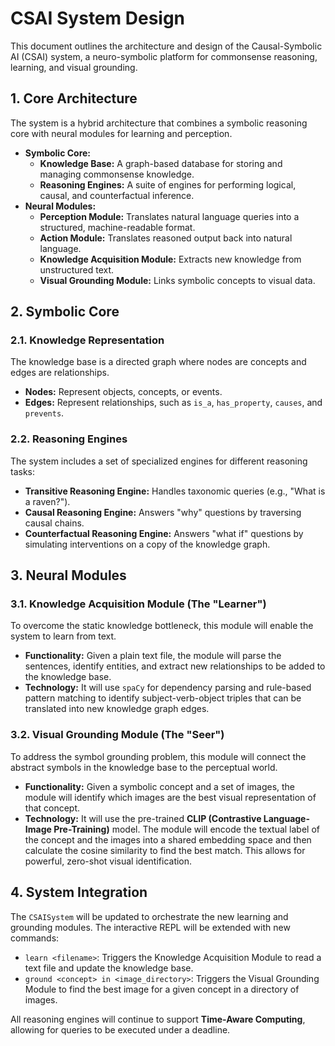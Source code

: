 # CSAI System Design

This document outlines the architecture and design of the Causal-Symbolic AI (CSAI) system, a neuro-symbolic platform for commonsense reasoning, learning, and visual grounding.

## 1. Core Architecture

The system is a hybrid architecture that combines a symbolic reasoning core with neural modules for learning and perception.

*   **Symbolic Core:**
    *   **Knowledge Base:** A graph-based database for storing and managing commonsense knowledge.
    *   **Reasoning Engines:** A suite of engines for performing logical, causal, and counterfactual inference.
*   **Neural Modules:**
    *   **Perception Module:** Translates natural language queries into a structured, machine-readable format.
    *   **Action Module:** Translates reasoned output back into natural language.
    *   **Knowledge Acquisition Module:** Extracts new knowledge from unstructured text.
    *   **Visual Grounding Module:** Links symbolic concepts to visual data.

## 2. Symbolic Core

### 2.1. Knowledge Representation

The knowledge base is a directed graph where nodes are concepts and edges are relationships.

*   **Nodes:** Represent objects, concepts, or events.
*   **Edges:** Represent relationships, such as `is_a`, `has_property`, `causes`, and `prevents`.

### 2.2. Reasoning Engines

The system includes a set of specialized engines for different reasoning tasks:

*   **Transitive Reasoning Engine:** Handles taxonomic queries (e.g., "What is a raven?").
*   **Causal Reasoning Engine:** Answers "why" questions by traversing causal chains.
*   **Counterfactual Reasoning Engine:** Answers "what if" questions by simulating interventions on a copy of the knowledge graph.

## 3. Neural Modules

### 3.1. Knowledge Acquisition Module (The "Learner")

To overcome the static knowledge bottleneck, this module will enable the system to learn from text.

*   **Functionality:** Given a plain text file, the module will parse the sentences, identify entities, and extract new relationships to be added to the knowledge base.
*   **Technology:** It will use `spaCy` for dependency parsing and rule-based pattern matching to identify subject-verb-object triples that can be translated into new knowledge graph edges.

### 3.2. Visual Grounding Module (The "Seer")

To address the symbol grounding problem, this module will connect the abstract symbols in the knowledge base to the perceptual world.

*   **Functionality:** Given a symbolic concept and a set of images, the module will identify which images are the best visual representation of that concept.
*   **Technology:** It will use the pre-trained **CLIP (Contrastive Language-Image Pre-Training)** model. The module will encode the textual label of the concept and the images into a shared embedding space and then calculate the cosine similarity to find the best match. This allows for powerful, zero-shot visual identification.

## 4. System Integration

The `CSAISystem` will be updated to orchestrate the new learning and grounding modules. The interactive REPL will be extended with new commands:

*   `learn <filename>`: Triggers the Knowledge Acquisition Module to read a text file and update the knowledge base.
*   `ground <concept> in <image_directory>`: Triggers the Visual Grounding Module to find the best image for a given concept in a directory of images.

All reasoning engines will continue to support **Time-Aware Computing**, allowing for queries to be executed under a deadline.

